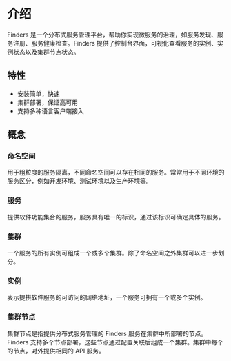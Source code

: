 # 介绍

Finders 是一个分布式服务管理平台，帮助你实现微服务的治理，如服务发现、服务注册、服务健康检查。Finders 提供了控制台界面，可视化查看服务的实例、实例状态以及集群节点状态。

## 特性

* 安装简单，快速
* 集群部署，保证高可用
* 支持多种语言客户端接入

## 概念

### 命名空间

用于粗粒度的服务隔离，不同命名空间可以存在相同的服务。常常用于不同环境的服务区分，例如开发环境、测试环境以及生产环境等。

### 服务

提供软件功能集合的服务，服务具有唯一的标识，通过该标识可确定具体的服务。

### 集群

一个服务的所有实例可组成一个或多个集群。除了命名空间之外集群可以进一步划分。

### 实例

表示提拱软件服务的可访问的网络地址，一个服务可拥有一个或多个实例。

### 集群节点

集群节点是指提供分布式服务管理的 Finders 服务在集群中所部署的节点。Finders 支持多个节点部署，这些节点通过配置关联后组成一个集群。集群中每个的节点，对外提供相同的 API 服务。

